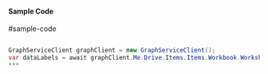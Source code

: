 #### Sample Code
#sample-code 

```C#

GraphServiceClient graphClient = new GraphServiceClient();
var dataLabels = await graphClient.Me.Drive.Items.Items.Workbook.Worksheets.Worksheets.Charts.Charts.DataLabels.Request().GetAsync();
*** 

```